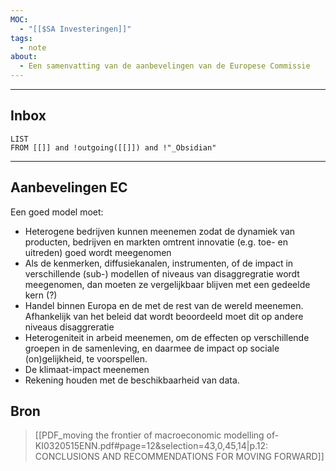 ```yaml
---
MOC:
  - "[[$SA Investeringen]]"
tags:
  - note
about:
  - Een samenvatting van de aanbevelingen van de Europese Commissie
---
```

---
## Inbox
```dataview
LIST
FROM [[]] and !outgoing([[]]) and !"_Obsidian"
```
---

## Aanbevelingen EC

Een goed model moet:
- Heterogene bedrijven kunnen meenemen zodat de dynamiek van producten, bedrijven en markten omtrent innovatie (e.g. toe- en uitreden) goed wordt meegenomen
- Als de kenmerken, diffusiekanalen, instrumenten, of de impact in verschillende (sub-) modellen of niveaus van disaggregratie wordt meegenomen, dan moeten ze vergelijkbaar blijven met een gedeelde kern (?)
- Handel binnen Europa en de met de rest van de wereld meenemen. Afhankelijk van het beleid dat wordt beoordeeld moet dit op andere niveaus disaggreratie
- Heterogeniteit in arbeid meenemen, om de effecten op verschillende groepen in de samenleving, en daarmee de impact op sociale (on)gelijkheid, te voorspellen.
- De klimaat-impact meenemen
- Rekening houden met de beschikbaarheid van data. 

## Bron
> [[PDF_moving the frontier of macroeconomic modelling of-KI0320515ENN.pdf#page=12&selection=43,0,45,14|p.12:  CONCLUSIONS AND RECOMMENDATIONS FOR MOVING FORWARD]]